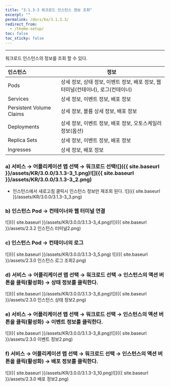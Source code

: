 ```yaml
---
title: "3.1.3-3 워크로드 인스턴스 정보 조회"
excerpt: ""
permalink: /docs/ko/3.1.3.3/
redirect_from:
  - /theme-setup/
toc: false
toc_sticky: false
---
```


---
워크로드 인스턴스의 정보를 조회 할 수 있다.

| **인스턴스** | **정보** |
| :--- | --- |
| Pods | 상세 정보, 상태 정보, 이벤트 정보, 배포 정보, 웹터미널\(컨테이너\), 로그\(컨테이너\) |
| Services | 상세 정보, 이벤트 정보, 배포 정보 |
| Persistent Volume Claims | 상세 정보, 볼륨 상세 정보, 배포 정보 |
| Deployments | 상세 정보, 이벤트 정보, 배포 정보, 오토스케일러 정보\(옵션\) |
| Replica Sets | 상세 정보, 이벤트 정보, 배포 정보 |
| Ingresses | 상세 정보, 배포 정보 |

### a\) 서비스 → 어플리케이션 맵 선택 → 워크로드 선택![]({{ site.baseurl }}/assets/KR/3.0.0/3.1.3-3_1.png)![]({{ site.baseurl }}/assets/KR/3.0.0/3.1.3-3_2.png)
* 인스턴스에서 새로고침 클릭시 인스턴스 정보만 재조회 된다.
![]({{ site.baseurl }}/assets/KR/3.0.0/3.1.3-3_3.png)


### b\) 인스턴스 Pod → 컨테이너와 웹 터미널 연결
![]({{ site.baseurl }}/assets/KR/3.0.0/3.1.3-3_4.png)![]({{ site.baseurl }}/assets/2.3.2 인스턴스 터미널2.png)

### c\) 인스턴스 Pod → 컨테이너의 로그
![]({{ site.baseurl }}/assets/KR/3.0.0/3.1.3-3_5.png) ![]({{ site.baseurl }}/assets/2.3.0 인스턴스 로그 조회2.png)

### d\) 서비스 → 어플리케이션 맵 선택 → 워크로드 선택 → 인스턴스의 액션 버튼을 클릭\(활성화\) → 상태 정보를 클릭한다.
![]({{ site.baseurl }}/assets/KR/3.0.0/3.1.3-3_6.png)![]({{ site.baseurl }}/assets/2.3.0 인스턴스 상태 정보2.png)

### e\) 서비스 → 어플리케이션 맵 선택 → 워크로드 선택 → 인스턴스의 액션 버튼을 클릭\(활성화\) → 이벤트 정보를 클릭한다.
![]({{ site.baseurl }}/assets/KR/3.0.0/3.1.3-3_8.png)![]({{ site.baseurl }}/assets/2.3.0 이벤트 정보2.png)

### f\) 서비스 → 어플리케이션 맵 선택 → 워크로드 선택 → 인스턴스의 액션 버튼을 클릭\(활성화\) → 배포 정보를 클릭한다.
![]({{ site.baseurl }}/assets/KR/3.0.0/3.1.3-3_10.png)![]({{ site.baseurl }}/assets/2.3.0 배포 정보2.png)
